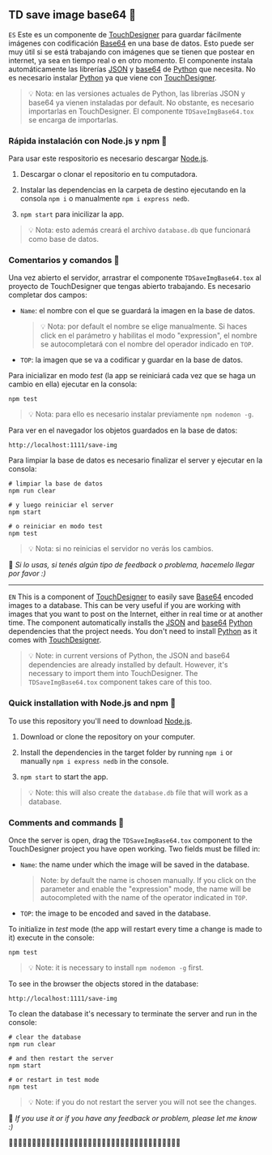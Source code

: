 ﻿## TD save image base64 🧩

`ES`
Este es un componente de [TouchDesigner](https://derivative.ca/) para guardar fácilmente imágenes con codificación [Base64](https://es.wikipedia.org/wiki/Base64) en una base de datos. Esto puede ser muy útil si se está trabajando con imágenes que se tienen que postear en internet, ya sea en tiempo real o en otro momento.
El componente instala automáticamente las librerías [JSON](https://www.w3schools.com/python/python_json.asp) y [base64](https://docs.python.org/3/library/base64.html) de [Python](https://www.python.org/) que necesita.
No es necesario instalar [Python](https://www.python.org/) ya que viene con [TouchDesigner](https://derivative.ca/UserGuide/Category:Python).
> 💡 Nota: en las versiones actuales de Python, las librerías JSON y base64 ya vienen instaladas por default. No obstante, es necesario importarlas en TouchDesigner. El componente `TDSaveImgBase64.tox` se encarga de importarlas.


### Rápida instalación con Node.js y npm 🚩 

Para usar este respositorio es necesario descargar [Node.js](https://nodejs.org/es/).

1. Descargar o clonar el repositorio en tu computadora.

2. Instalar las dependencias en la carpeta de destino ejecutando en la consola `npm i` o manualmente `npm i express nedb`.

3. `npm start` para inicilizar la app.
> 💡 Nota: esto además creará el archivo `database.db` que funcionará como base de datos.

### Comentarios y comandos 🚏 

Una vez abierto el servidor, arrastrar el componente `TDSaveImgBase64.tox` al proyecto de TouchDesigner que tengas abierto trabajando.
Es necesario completar dos campos: 

- `Name`: el nombre con el que se guardará la imagen en la base de datos.
	> 💡 Nota: por default el nombre se elige manualmente. Si haces click en el parámetro y habilitas el modo "expression", el nombre se autocompletará con el nombre del operador indicado en `TOP`.

- `TOP`: la imagen que se va a codificar y guardar en la base de datos.

Para inicializar en modo *test* (la app se reiniciará cada vez que se haga un cambio en ella) ejecutar en la consola:

```
npm test

````
> 💡 Nota: para ello es necesario instalar previamente `npm nodemon -g`.

Para ver en el navegador los objetos guardados en la base de datos:

```
http://localhost:1111/save-img
```

Para limpiar la base de datos es necesario finalizar el server y ejecutar en la consola:
```
# limpiar la base de datos
npm run clear

# y luego reiniciar el server
npm start

# o reiniciar en modo test
npm test
```
> 💡 Nota: si no reinicias el servidor no verás los cambios.


👋 *Si lo usas, si tenés algún tipo de feedback o problema, hacemelo llegar por favor :)*


---


`EN`
This is a component of [TouchDesigner](https://derivative.ca/) to easily save [Base64](https://es.wikipedia.org/wiki/Base64) encoded images to a database. This can be very useful if you are working with images that you want to post on the Internet, either in real time or at another time.
The component automatically installs the [JSON](https://www.w3schools.com/python/python_json.asp) and [base64](https://docs.python.org/3/library/base64.html) [Python](https://www.python.org/) dependencies that the project needs.
You don't need to install [Python](https://www.python.org/) as it comes with [TouchDesigner](https://derivative.ca/UserGuide/Category:Python).
> 💡 Note: in current versions of Python, the JSON and base64 dependencies are already installed by default. However, it's necessary to import them into TouchDesigner. The `TDSaveImgBase64.tox` component takes care of this too.


### Quick installation with Node.js and npm 🚩 

To use this repository you'll need to download [Node.js](https://nodejs.org/es/).

1. Download or clone the repository on your computer.

2. Install the dependencies in the target folder by running `npm i` or manually `npm i express nedb` in the console.

3. `npm start` to start the app.
> 💡 Note: this will also create the `database.db` file that will work as a database.

### Comments and commands 🚏 

Once the server is open, drag the `TDSaveImgBase64.tox` component to the TouchDesigner project you have open working.
Two fields must be filled in: 

- `Name`: the name under which the image will be saved in the database.
	> Note: by default the name is chosen manually. If you click on the parameter and enable the "expression" mode, the name will be autocompleted with the name of the operator indicated in `TOP`.

- `TOP`: the image to be encoded and saved in the database.

To initialize in *test* mode (the app will restart every time a change is made to it) execute in the console:

```
npm test

````
> 💡 Note: it is necessary to install `npm nodemon -g` first.

To see in the browser the objects stored in the database:

```
http://localhost:1111/save-img
```

To clean the database it's necessary to terminate the server and run in the console:
```
# clear the database
npm run clear

# and then restart the server
npm start

# or restart in test mode
npm test
```
> 💡 Note: if you do not restart the server you will not see the changes.


👋 *If you use it or if you have any feedback or problem, please let me know :)*


🍳🍳🍳🍳🍳🍳🍳🍳🍳🍳🍳🍳🍳🍳🍳🍳🍳🍳🍳🍳🍳🍳🍳🍳🍳🍳🍳🍳🍳🍳🍳🍳🍳🍳🍳🍳🍳